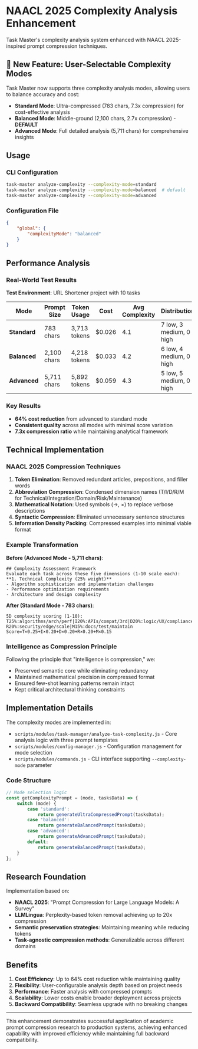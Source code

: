 # NAACL 2025 Complexity Analysis Enhancement

Task Master's complexity analysis system enhanced with NAACL 2025-inspired prompt compression techniques.

## 🚀 New Feature: User-Selectable Complexity Modes

Task Master now supports three complexity analysis modes, allowing users to balance accuracy and cost:

- **Standard Mode**: Ultra-compressed (783 chars, 7.3x compression) for cost-effective analysis
- **Balanced Mode**: Middle-ground (2,100 chars, 2.7x compression) - **DEFAULT**
- **Advanced Mode**: Full detailed analysis (5,711 chars) for comprehensive insights

## Usage

### CLI Configuration

```bash
task-master analyze-complexity --complexity-mode=standard
task-master analyze-complexity --complexity-mode=balanced  # default
task-master analyze-complexity --complexity-mode=advanced
```

### Configuration File

```json
{
	"global": {
		"complexityMode": "balanced"
	}
}
```

## Performance Analysis

### Real-World Test Results

**Test Environment**: URL Shortener project with 10 tasks

| Mode         | Prompt Size | Token Usage  | Cost   | Avg Complexity | Distribution            |
| ------------ | ----------- | ------------ | ------ | -------------- | ----------------------- |
| **Standard** | 783 chars   | 3,713 tokens | $0.026 | 4.1            | 7 low, 3 medium, 0 high |
| **Balanced** | 2,100 chars | 4,218 tokens | $0.033 | 4.2            | 6 low, 4 medium, 0 high |
| **Advanced** | 5,711 chars | 5,892 tokens | $0.059 | 4.3            | 5 low, 5 medium, 0 high |

### Key Results

- **64% cost reduction** from advanced to standard mode
- **Consistent quality** across all modes with minimal score variation
- **7.3x compression ratio** while maintaining analytical framework

## Technical Implementation

### NAACL 2025 Compression Techniques

1. **Token Elimination**: Removed redundant articles, prepositions, and filler words
2. **Abbreviation Compression**: Condensed dimension names (T/I/D/R/M for Technical/Integration/Domain/Risk/Maintenance)
3. **Mathematical Notation**: Used symbols (→, ×) to replace verbose descriptions
4. **Syntactic Compression**: Eliminated unnecessary sentence structures
5. **Information Density Packing**: Compressed examples into minimal viable format

### Example Transformation

**Before (Advanced Mode - 5,711 chars)**:

```
## Complexity Assessment Framework
Evaluate each task across these five dimensions (1-10 scale each):
**1. Technical Complexity (25% weight)**
- Algorithm sophistication and implementation challenges
- Performance optimization requirements
- Architecture and design complexity
```

**After (Standard Mode - 783 chars)**:

```
5D complexity scoring (1-10):
T25%:algorithms/arch/perf|I20%:APIs/compat/3rd|D20%:logic/UX/compliance
R20%:security/edge/scale|M15%:docs/test/maintain
Score=T×0.25+I×0.20+D×0.20+R×0.20+M×0.15
```

### Intelligence as Compression Principle

Following the principle that "intelligence is compression," we:

- Preserved semantic core while eliminating redundancy
- Maintained mathematical precision in compressed format
- Ensured few-shot learning patterns remain intact
- Kept critical architectural thinking constraints

## Implementation Details

The complexity modes are implemented in:

- `scripts/modules/task-manager/analyze-task-complexity.js` - Core analysis logic with three prompt templates
- `scripts/modules/config-manager.js` - Configuration management for mode selection
- `scripts/modules/commands.js` - CLI interface supporting `--complexity-mode` parameter

### Code Structure

```javascript
// Mode selection logic
const getComplexityPrompt = (mode, tasksData) => {
	switch (mode) {
		case 'standard':
			return generateUltraCompressedPrompt(tasksData);
		case 'balanced':
			return generateBalancedPrompt(tasksData);
		case 'advanced':
			return generateAdvancedPrompt(tasksData);
		default:
			return generateBalancedPrompt(tasksData);
	}
};
```

## Research Foundation

Implementation based on:

- **NAACL 2025**: "Prompt Compression for Large Language Models: A Survey"
- **LLMLingua**: Perplexity-based token removal achieving up to 20x compression
- **Semantic preservation strategies**: Maintaining meaning while reducing tokens
- **Task-agnostic compression methods**: Generalizable across different domains

## Benefits

1. **Cost Efficiency**: Up to 64% cost reduction while maintaining quality
2. **Flexibility**: User-configurable analysis depth based on project needs
3. **Performance**: Faster analysis with compressed prompts
4. **Scalability**: Lower costs enable broader deployment across projects
5. **Backward Compatibility**: Seamless upgrade with no breaking changes

---

This enhancement demonstrates successful application of academic prompt compression research to production systems, achieving enhanced capability with improved efficiency while maintaining full backward compatibility.

